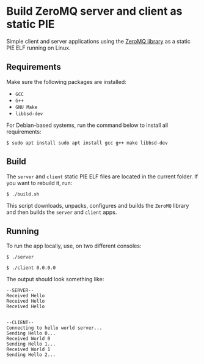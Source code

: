 # Build ZeroMQ server and client as static PIE

Simple client and server applications using the [ZeroMQ library](https://github.com/zeromq/libzmq) as a static PIE ELF running on Linux.

## Requirements

Make sure the following packages are installed:

* `GCC`
* `G++`
* `GNU Make`
* `libbsd-dev`

For Debian-based systems, run the command below to install all requirements:

```console
$ sudo apt install sudo apt install gcc g++ make libbsd-dev
```

## Build

The `server` and `client` static PIE ELF files are located in the current folder.
If you want to rebuild it, run:

```console
$ ./build.sh
```

This script downloads, unpacks, configures and builds the `ZeroMQ` library and then builds the `server` and `client` apps.

## Running

To run the app locally, use, on two different consoles:

```console
$ ./server

$ ./client 0.0.0.0
```

The output should look something like:

```text
--SERVER--
Received Hello
Received Hello
Received Hello


--CLIENT--
Connecting to hello world server...
Sending Hello 0...
Received World 0
Sending Hello 1...
Received World 1
Sending Hello 2...
```
